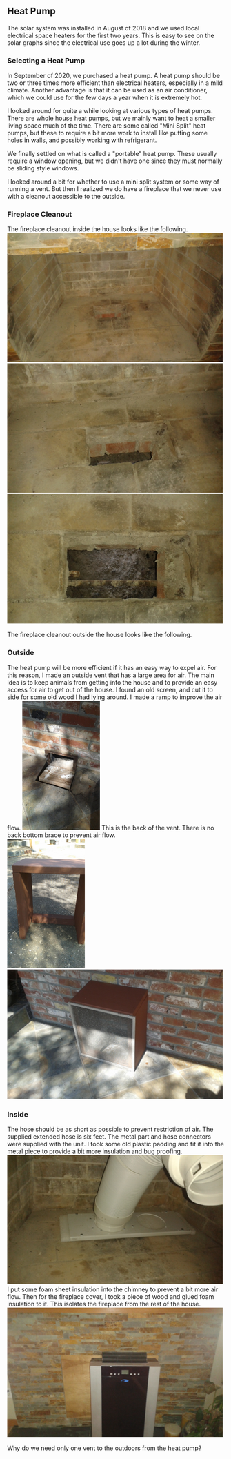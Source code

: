 <html>
<h2>Heat Pump</h2>
The solar system was installed in August of 2018 and we used local electrical
space heaters for the first two years. This is easy to see on the solar graphs
since the electrical use goes up a lot during the winter.

<h3>Selecting a Heat Pump</h3>
In September of 2020, we purchased a heat pump. A heat pump should be two or
three times more efficient than electrical heaters, especially in a mild climate.
Another advantage is that it can be used as an air conditioner, which we could
use for the few days a year when it is extremely hot.
<p/>
I looked around for quite a while looking at various types of heat pumps. There
are whole house heat pumps, but we mainly want to heat a smaller living space
much of the time. There are some called "Mini Split" heat pumps, but these to
require a bit more work to install like putting some holes in walls, and possibly
working with refrigerant.
<p/>
We finally settled on what is called a "portable" heat pump. These usually require
a window opening, but we didn't have one since they must normally be sliding style windows.
<p/>
I looked around a bit for whether to use a mini split system or some way of running
a vent. 
But then I realized we do have a fireplace that we never use with a cleanout
accessible to the outside.

<h3>Fireplace Cleanout</h3>
The fireplace cleanout inside the house looks like the following.
<br/>
<img src="HeatPumpImages/HP_InsideVent1.jpg" height="300">
<img src="HeatPumpImages/HP_InsideVent2.jpg" height="300">
<img src="HeatPumpImages/HP_InsideVent3.jpg" height="300">
<p/>
The fireplace cleanout outside the house looks like the following.
<br/>

<h3>Outside</h3>
The heat pump will be more efficient if it has an easy way to expel air.
For this reason, I made an outside vent that has a large area for air.
The main idea is to keep animals from getting into the house and to
provide an easy access for air to get out of the house.
I found an old screen, and cut it to side for some old wood I had lying around.
I made a ramp to improve the air flow.
<img src="HeatPumpImages/HP_OutsideVentAir.jpg" height="300">
This is the back of the vent. There is no back bottom brace to prevent
air flow.<br/>
<img src="HeatPumpImages/HP_OutsideCover.jpg" height="300">
<img src="HeatPumpImages/HP_OutsideFinal.jpg" height="300">

<h3>Inside</h3>
The hose should be as short as possible to prevent restriction of air.
The supplied extended hose is six feet. The metal part and hose connectors
were supplied with the unit. I took some old plastic padding and fit it into the
metal piece to provide a bit more insulation and bug proofing.
<img src="HeatPumpImages/HP_InsideVentHose.jpg" height="300">
I put some foam sheet insulation into the chimney to prevent a bit more air flow.
Then for the fireplace cover, 
I took a piece of wood and glued foam insulation to it. This isolates
the fireplace from the rest of the house.
<img src="HeatPumpImages/HP_InsideFinal.jpg" height="300">

Why do we need only one vent to the outdoors from the heat pump?

</html>

